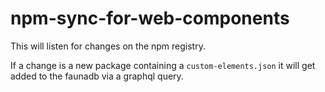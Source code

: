 # npm-sync-for-web-components

This will listen for changes on the npm registry.

If a change is a new package containing a `custom-elements.json` it will get added to the faunadb via a graphql query.
